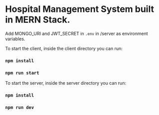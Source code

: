 # Hospital Management System built in MERN Stack.

Add MONGO_URI and JWT_SECRET in `.env` in /server as environment variables.

To start the client, inside the client directory you can run:

### `npm install`

### `npm run start`

To start the server, inside the server directory you can run:

### `npm install`

### `npm run dev`
